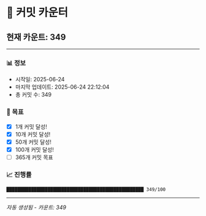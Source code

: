 # 🔢 커밋 카운터

## 현재 카운트: 349

---

### 📊 정보
- 시작일: 2025-06-24
- 마지막 업데이트: 2025-06-24 22:12:04
- 총 커밋 수: 349

### 🎯 목표
- [x] 1개 커밋 달성!
- [x] 10개 커밋 달성!
- [x] 50개 커밋 달성!
- [x] 100개 커밋 달성!
- [ ] 365개 커밋 목표

### 📈 진행률
```
██████████████████████████████████████████████████ 349/100
```

---
*자동 생성됨 - 카운트: 349*
